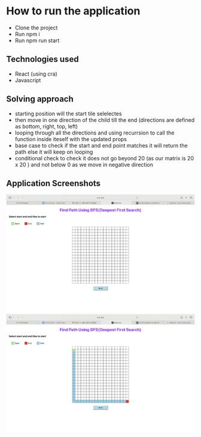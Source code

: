 # How to run the application 

- Clone the project 
- Run npm i
- Run npm run start

## Technologies used

- React (using cra)
- Javascript

## Solving approach

- starting position will the start tile selelectes
- then move in one direction of the child till the end (directions are defined as bottom, right, top, left)
- looping through all the directions and using recurrsion to call the function inside iteself with the updated props
- base case to check if the start and end point matches it will return the path else it will keep on looping
- conditional check to check it does not go beyond 20 (as our matrix is 20 x 20 ) and not below 0 as we move in negative direction


## Application Screenshots

![Alt text](./src/assets/ss1.png?raw=true "Optional Title")
![Alt text](./src/assets/ss2.png?raw=true "Optional Title")